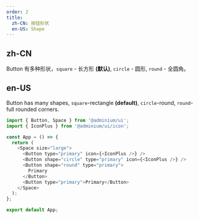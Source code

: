 ```yaml
---
order: 2
title:
  zh-CN: 按钮形状
  en-US: Shape
---
```


## zh-CN

Button 有多种形状，`square` - 长方形 **(默认)**, `circle` - 圆形, `round` - 全圆角。

## en-US

Button has many shapes, `square`-rectangle **(default)**, `circle`-round, `round`-full rounded corners.

```js
import { Button, Space } from '@adminium/ui';
import { IconPlus } from '@adminium/ui/icon';

const App = () => {
  return (
    <Space size="large">
      <Button type="primary" icon={<IconPlus />} />
      <Button shape="circle" type="primary" icon={<IconPlus />} />
      <Button shape="round" type="primary">
        Primary
      </Button>
      <Button type="primary">Primary</Button>
    </Space>
  );
};

export default App;
```
